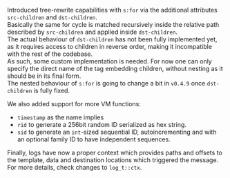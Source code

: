 Introduced tree-rewrite capabilities with `s:for` via the additional attributes `src-children` and `dst-children`.  
Basically the same for cycle is matched recursively inside the relative path described by `src-children` and applied inside `dst-children`.  
The actual behaviour of `dst-children` has not been fully implemented yet, as it requires access to children in reverse order, making it incompatible with the rest of the codebase.  
As such, some custom implementation is needed. For now one can only specify the direct name of the tag embedding children, without nesting as it should be in its final form.  
The nested behaviour of `s:for` is going to change a bit in `v0.4.9` once `dst-children` is fully fixed.

We also added support for more VM functions:
- `timestamp` as the name implies
- `rid` to generate a 256bit random ID serialized as hex string.
- `sid` to generate an `int`-sized sequential ID, autoincrementing and with an optional family ID to have independent sequences.

Finally, logs have now a proper context which provides paths and offsets to the template, data and destination locations which triggered the message.  
For more details, check changes to `log_t::ctx`.